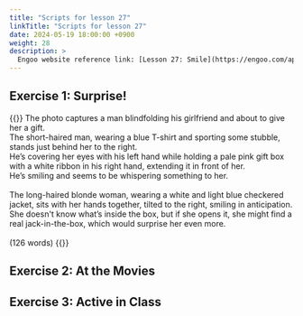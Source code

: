 ```yaml
---
title: "Scripts for lesson 27"
linkTitle: "Scripts for lesson 27"
date: 2024-05-19 18:00:00 +0900
weight: 28
description: >
  Engoo website reference link: [Lesson 27: Smile](https://engoo.com/app/lessons/describing-pictures-intermediate-describing-pictures-smile/lRAy2kBWEee9HUO9xqqAgA?category_id=P_HriMOnEeifo0O-yMP42w&course_id=ZZasjsOnEeiHZVOMC0VfdA)
---
```


## Exercise 1: Surprise!

{{<card header="**Script**">}}
The photo captures a man blindfolding his girlfriend and about to give her a gift. <br/>
The short-haired man, wearing a blue T-shirt and sporting some stubble, stands just behind her to the right. <br/>
He’s covering her eyes with his left hand while holding a pale pink gift box with a white ribbon in his right hand, extending it in front of her. <br/>
He’s smiling and seems to be whispering something to her.<br/>
<br/>
The long-haired blonde woman, wearing a white and light blue checkered jacket, sits with her hands together, tilted to the right, smiling in anticipation. <br/>
She doesn't know what’s inside the box, but if she opens it, she might find a real jack-in-the-box, which would surprise her even more.<br/>
<br/>
(126 words)
{{</card>}}


## Exercise 2: At the Movies



## Exercise 3: Active in Class



